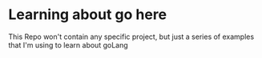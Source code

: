 # Learning about go here

This Repo won't contain any specific project, but just a series of examples that I'm using to learn about goLang
